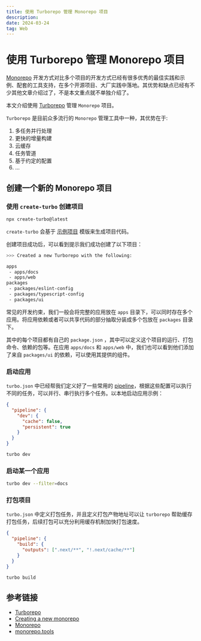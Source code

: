 ```yaml
---
title: 使用 Turborepo 管理 Monorepo 项目
description: 
date: 2024-03-24
tag: Web
---
```


# 使用 Turborepo 管理 Monorepo 项目

[Monorepo](https://zh.wikipedia.org/wiki/Monorepo) 开发方式对比多个项目的开发方式已经有很多优秀的最佳实践和示例、配套的工具支持，在多个开源项目、大厂实践中落地。其优势和缺点已经有不少其他文章介绍过了，不是本文重点就不单独介绍了。

本文介绍使用 [Turborepo](https://turbo.build/repo) 管理 `Monorepo` 项目。

`Turborepo` 是目前众多流行的 `Monorepo` 管理工具中一种，其优势在于:

1. 多任务并行处理
2. 更快的增量构建
3. 云缓存
4. 任务管道
5. 基于约定的配置
6. ...

## 创建一个新的 Monorepo 项目

### 使用 `create-turbo` 创建项目

```bash
npx create-turbo@latest
```

`create-turbo` 会基于 [示例项目](https://github.com/vercel/turbo/tree/main/examples) 模版来生成项目代码。

创建项目成功后，可以看到提示我们成功创建了以下项目：

```bash
>>> Created a new Turborepo with the following:

apps
 - apps/docs
 - apps/web
packages
 - packages/eslint-config
 - packages/typescript-config
 - packages/ui
```

常见的开发约束，我们一般会将完整的应用放在 `apps` 目录下，可以同时存在多个应用。将应用依赖或者可以共享代码的部分抽取分装成多个包放在 `packages` 目录下。

其中的每个项目都有自己的 `package.json` ，其中可以定义这个项目的运行、打包命令、依赖的包等。在应用 `apps/docs` 和 `apps/web` 中，我们也可以看到他们添加了来自 `packages/ui` 的依赖，可以使用其提供的组件。

### 启动应用

`turbo.json` 中已经帮我们定义好了一些常用的 [pipeline](https://turbo.build/repo/docs/core-concepts/monorepos/running-tasks#turborepo-can-multitask)，根据这些配置可以执行不同的任务，可以并行、串行执行多个任务。以本地启动应用示例：

```json
{
  "pipeline": {
    "dev": {
      "cache": false,
      "persistent": true
    }
  }
}
```

```bash
turbo dev
```

### 启动某一个应用

```bash
turbo dev --filter=docs
```

### 打包项目

`turbo.json` 中定义打包任务，并且定义打包产物地址可以让 `turborepo` 帮助缓存打包任务，后续打包可以充分利用缓存机制加快打包速度。

```json
{
  "pipeline": {
    "build": {
      "outputs": [".next/**", "!.next/cache/**"]
    }
  }
}
```

```bash
turbo build
```

## 参考链接

- [Turborepo](https://turbo.build/repo)
- [Creating a new monorepo](https://turbo.build/repo/docs/getting-started/create-new)
- [Monorepo](https://zh.wikipedia.org/wiki/Monorepo)
- [monorepo.tools](https://monorepo.tools/)
